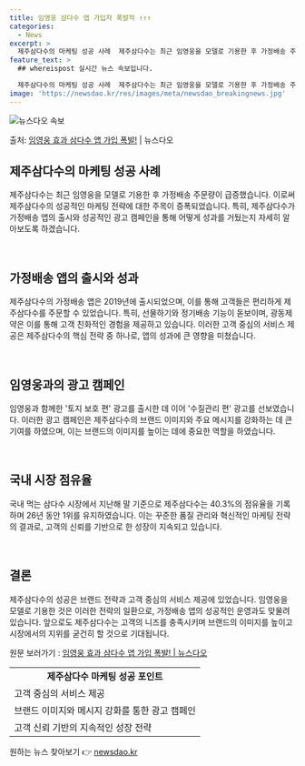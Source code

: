 ```yaml
---
title: 임영웅 삼다수 앱 가입자 폭발적 ↑↑↑
categories:
  - News
excerpt: >
  제주삼다수의 마케팅 성공 사례  제주삼다수는 최근 임영웅을 모델로 기용한 후 가정배송 주문량이 급증했다. 제…
feature_text: >
  ## whereispost 실시간 뉴스 속보입니다.

  제주삼다수의 마케팅 성공 사례  제주삼다수는 최근 임영웅을 모델로 기용한 후 가정배송 주문량이 급증했다. 제…
image: 'https://newsdao.kr/res/images/meta/newsdao_breakingnews.jpg'
---
```


![뉴스다오 속보](https://newsdao.kr/res/images/meta/newsdao_breakingnews.jpg)

<p>출처: <a href="https://newsdao.kr/4405" rel="dofollow">임영웅 효과 삼다수 앱 가입 폭발!</a> | 뉴스다오</p>

<h2 data-ke-size="size26">제주삼다수의 마케팅 성공 사례</h2>
제주삼다수는 최근 임영웅을 모델로 기용한 후 가정배송 주문량이 급증했습니다. 이로써 제주삼다수의 성공적인 마케팅 전략에 대한 주목이 증폭되었습니다. 특히, 제주삼다수가 가정배송 앱의 출시와 성공적인 광고 캠페인을 통해 어떻게 성과를 거뒀는지 자세히 알아보도록 하겠습니다.

<p data-ke-size="size16">&nbsp;</p>

<h2 data-ke-size="size24">가정배송 앱의 출시와 성과</h2>
제주삼다수의 가정배송 앱은 2019년에 출시되었으며, 이를 통해 고객들은 편리하게 제주삼다수를 주문할 수 있었습니다. 특히, 선물하기와 정기배송 기능이 돋보이며, 광동제약은 이를 통해 고객 친화적인 경험을 제공하고 있습니다. 이러한 고객 중심의 서비스 제공은 제주삼다수의 핵심 전략 중 하나로, 앱의 성과에 큰 영향을 미쳤습니다.

<p data-ke-size="size16">&nbsp;</p>

<h2 data-ke-size="size24">임영웅과의 광고 캠페인</h2>
임영웅과 함께한 '토지 보호 편' 광고를 출시한 데 이어 '수질관리 편' 광고를 선보였습니다. 이러한 광고 캠페인은 제주삼다수의 브랜드 이미지와 주요 메시지를 강화하는 데 큰 기여를 하였으며, 이는 브랜드의 이미지를 높이는 데에 중요한 역할을 하였습니다.

<p data-ke-size="size16">&nbsp;</p>

<h2 data-ke-size="size24">국내 시장 점유율</h2>
국내 먹는 삼다수 시장에서 지난해 말 기준으로 제주삼다수는 40.3%의 점유율을 기록하며 26년 동안 1위를 유지하였습니다. 이는 꾸준한 품질 관리와 혁신적인 마케팅 전략의 결과로, 고객의 신뢰를 기반으로 한 성장이 지속되고 있습니다.

<p data-ke-size="size16">&nbsp;</p>

<h2 data-ke-size="size24">결론</h2>
제주삼다수의 성공은 브랜드 전략과 고객 중심의 서비스 제공에 있었습니다. 임영웅을 모델로 기용한 것은 이러한 전략의 일환으로, 가정배송 앱의 성공적인 운영과도 맞물려 있습니다. 앞으로도 제주삼다수는 고객의 니즈를 충족시키며 브랜드의 이미지를 높이고 시장에서의 지위를 굳건히 할 것으로 기대됩니다.

원문 보러가기 : [임영웅 효과 삼다수 앱 가입 폭발! | 뉴스다오](https://newsdao.kr/4405)

<table>
  <tr>
    <td style="text-align: center; height: 17px;"><b>제주삼다수 마케팅 성공 포인트</b></td>
  </tr>
  <tr>
    <td>고객 중심의 서비스 제공</td>
  </tr>
  <tr>
    <td>브랜드 이미지와 메시지 강화를 통한 광고 캠페인</td>
  </tr>
  <tr>
    <td>고객 신뢰 기반의 지속적인 성장 전략</td>
  </tr>
</table> 

원하는 뉴스 찾아보기 👉 <a href="https://newsdao.kr" rel="dofollow">newsdao.kr</a>


